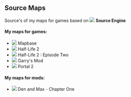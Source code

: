 ## Source Maps
Source's of my maps for games based on ![](https://cdn.discordapp.com/attachments/619231812987650059/665236031737692161/sourceengine.png) **Source Engine**

#### My maps for games:

* ![](https://cdn.discordapp.com/attachments/619231812987650059/685045052614901776/mapbase.png) Mapbase
* ![](https://cdn.discordapp.com/attachments/619231812987650059/685042062436990996/hl2.png) Half-Life 2
* ![](https://cdn.discordapp.com/attachments/619231812987650059/685042062436990996/hl2.png) Half-Life 2 : Episode Two
* ![](https://cdn.discordapp.com/attachments/619231812987650059/665236779489689610/gmod.png) Garry's Mod
* ![](https://cdn.discordapp.com/attachments/619231812987650059/665240182999744513/portal2.png) Portal 2




#### My maps for mods:

* ![](https://cdn.discordapp.com/attachments/619231812987650059/665237600566771753/dam_logo.png) Den and Max - Chapter One
